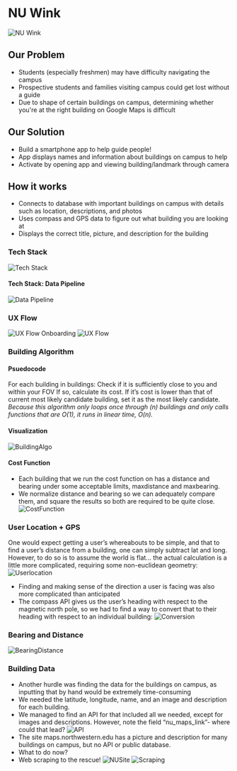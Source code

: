 # NU Wink
![NU Wink](https://i.imgur.com/VoqoDVR.png)
## Our Problem
- Students (especially freshmen) may have difficulty navigating the campus
- Prospective students and families visiting campus could get lost without a guide
- Due to shape of certain buildings on campus, determining whether you're at the right building on Google Maps is difficult
## Our Solution
- Build a smartphone app to help guide people!
- App displays names and information about buildings on campus to help
- Activate by opening app and viewing building/landmark through camera
## How it works
- Connects to database with important buildings on campus  with details such as location, descriptions, and photos
- Uses compass and GPS data to figure out what building you are looking at
- Displays the correct title, picture, and description for the building
### Tech Stack
![Tech Stack](https://i.imgur.com/uvL61MD.png)
#### Tech Stack: Data Pipeline
![Data Pipeline](https://i.imgur.com/vqUpeYd.png)
### UX Flow
![UX Flow Onboarding](https://i.imgur.com/EmxlXkd.png)
![UX Flow](https://i.imgur.com/UsjcOtC.png)
### Building Algorithm
#### Psuedocode
For each building in buildings:
Check if it is sufficiently close to you and within your FOV
If so, calculate its cost. If it’s cost is lower than that of current most likely candidate building, set it as the most likely candidate.
*Because this algorithm only loops once through (n) buildings and only calls functions that are O(1), it runs in linear time, O(n).*
#### Visualization
![BuildingAlgo](https://i.imgur.com/OdxVwrW.png)
#### Cost Function
- Each building that we run the cost function on has a distance and bearing under some acceptable limits, maxdistance and maxbearing. 
- We normalize distance and bearing so we can adequately compare them, and square the results so both are required to be quite close.
![CostFunction](https://i.imgur.com/Y9SUU4G.png)
### User Location + GPS
One would expect getting a user’s whereabouts to be simple, and that to find a user’s distance from a building, one can simply subtract lat and long. However, to do so is to assume the world is flat... the actual calculation is a little more complicated, requiring some non-euclidean geometry:
![Userlocation](https://i.imgur.com/7sZlce5.png)
- Finding and making sense of the direction a user is facing was also more complicated than anticipated
- The compass API gives us the user’s heading with respect to the magnetic north pole, so we had to find a way to convert that to their heading with respect to an individual building:
![Conversion](https://i.imgur.com/sOs7sqe.png)
### Bearing and Distance
![BearingDistance](https://i.imgur.com/nYRJjbP.png)
### Building Data
- Another hurdle was finding the data for the buildings on campus, as inputting that by hand would be extremely time-consuming
- We needed the latitude, longitude, name, and an image and description for each building.
- We managed to find an API for that included all we needed, except for images and descriptions. However, note the field “nu_maps_link”- where could that lead?
![API](https://i.imgur.com/fiY6hT2.png)
- The site maps.northwestern.edu has a picture and description for many buildings on campus, but no API or public database.
- What to do now?
- Web scraping to the rescue!
![NUSite](https://i.imgur.com/z7yNS2h.png)
![Scraping](https://i.imgur.com/zvq3sgB.png)
